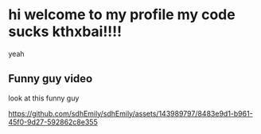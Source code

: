 # hi welcome to my profile my code sucks kthxbai!!!!
yeah

## Funny guy video
look at this funny guy




https://github.com/sdhEmily/sdhEmily/assets/143989797/8483e9d1-b961-45f0-9d27-592862c8e355

